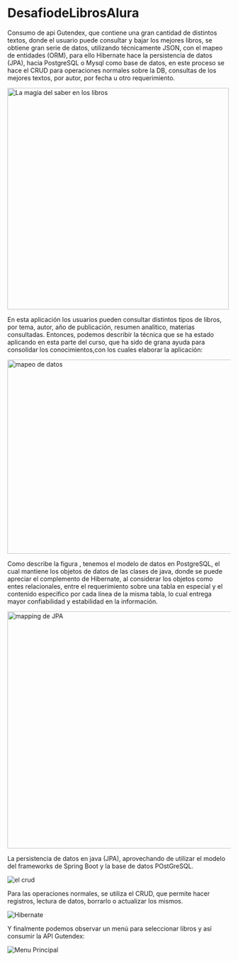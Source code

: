 # DesafiodeLibrosAlura
Consumo de api Gutendex, que contiene una gran cantidad de distintos textos, donde el usuario puede consultar y bajar los mejores libros, se obtiene gran serie de datos, utilizando técnicamente JSON, con el mapeo de entidades (ORM), para ello Hibernate hace la persistencia de datos (JPA), hacia PostgreSQL o Mysql como base de datos, en este proceso se hace el CRUD para operaciones normales sobre la DB, consultas de los mejores textos, por autor, por fecha u otro requerimiento.

<img width="500" height="500" alt="La magia del saber en los libros" src="https://github.com/user-attachments/assets/be90fe43-5dec-4de9-81a1-3ccdfba69781" />

En esta aplicación los usuarios pueden consultar distintos tipos de libros, por tema, autor, año de publicación, resumen analítico, materias consultadas.
Entonces, podemos describir la técnica que se ha estado aplicando en esta parte del curso, que ha sido de grana ayuda para consolidar los conocimientos,con los cuales elaborar la aplicación:

<img width="734" height="438" alt="mapeo de datos" src="https://github.com/user-attachments/assets/f874c925-74ef-4634-84d4-b4d54120fb19" />

Como describe la figura , tenemos el modelo de datos en PostgreSQL, el cual mantiene los objetos de datos de las clases de java, donde se puede apreciar el complemento de Hibernate, al considerar los objetos como entes relacionales, entre el requerimiento sobre una tabla en especial y el contenido específico por cada línea de la misma tabla, lo cual entrega mayor confiabilidad y estabilidad en la información.

<img width="835" height="535" alt="mapping de JPA" src="https://github.com/user-attachments/assets/51f409db-a62e-4b8f-b22d-e242669c1d9e" />

La persistencia de datos en java (JPA), aprovechando de utilizar el modelo del frameworks de Spring Boot y la base de datos POstGreSQL.

![el crud](https://github.com/user-attachments/assets/940c9667-e87f-454e-a197-5afbd86e1c2d)

Para las operaciones normales, se utiliza el CRUD, que permite hacer registros, lectura de datos, borrarlo o actualizar los mismos.

![Hibernate](https://github.com/user-attachments/assets/c97a933f-f4a3-4edd-824c-f8da9bcaca46)

Y finalmente podemos observar un menú para seleccionar libros y así consumir la API Gutendex:



![Menu Principal](https://github.com/user-attachments/assets/9f4b970c-2f7c-4579-a39d-377d075c915d)



